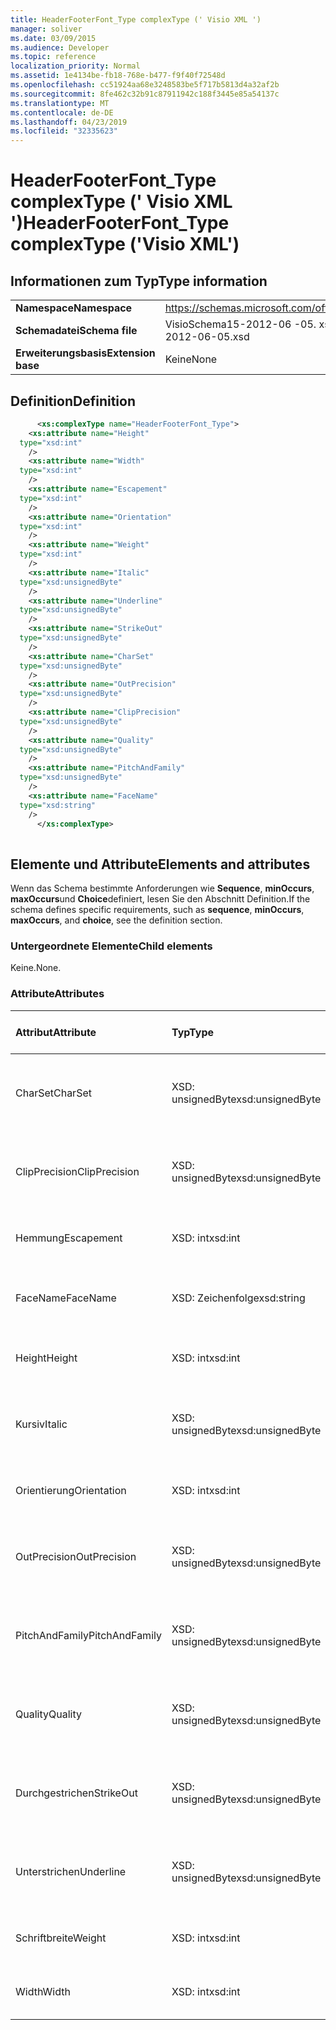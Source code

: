 ```yaml
---
title: HeaderFooterFont_Type complexType (' Visio XML ')
manager: soliver
ms.date: 03/09/2015
ms.audience: Developer
ms.topic: reference
localization_priority: Normal
ms.assetid: 1e4134be-fb18-768e-b477-f9f40f72548d
ms.openlocfilehash: cc51924aa68e3248583be5f717b5813d4a32af2b
ms.sourcegitcommit: 8fe462c32b91c87911942c188f3445e85a54137c
ms.translationtype: MT
ms.contentlocale: de-DE
ms.lasthandoff: 04/23/2019
ms.locfileid: "32335623"
---
```

# <a name="headerfooterfonttype-complextype-visio-xml"></a><span data-ttu-id="ab77c-102">HeaderFooterFont_Type complexType (' Visio XML ')</span><span class="sxs-lookup"><span data-stu-id="ab77c-102">HeaderFooterFont_Type complexType ('Visio XML')</span></span>

## <a name="type-information"></a><span data-ttu-id="ab77c-103">Informationen zum Typ</span><span class="sxs-lookup"><span data-stu-id="ab77c-103">Type information</span></span>

|||
|:-----|:-----|
|<span data-ttu-id="ab77c-104">**Namespace**</span><span class="sxs-lookup"><span data-stu-id="ab77c-104">**Namespace**</span></span> <br/> |https://schemas.microsoft.com/office/visio/2011/1/core  <br/> |
|<span data-ttu-id="ab77c-105">**Schemadatei**</span><span class="sxs-lookup"><span data-stu-id="ab77c-105">**Schema file**</span></span> <br/> |<span data-ttu-id="ab77c-106">VisioSchema15-2012-06 -05. xsd</span><span class="sxs-lookup"><span data-stu-id="ab77c-106">VisioSchema15-2012-06-05.xsd</span></span>  <br/> |
|<span data-ttu-id="ab77c-107">**Erweiterungsbasis**</span><span class="sxs-lookup"><span data-stu-id="ab77c-107">**Extension base**</span></span> <br/> |<span data-ttu-id="ab77c-108">Keine</span><span class="sxs-lookup"><span data-stu-id="ab77c-108">None</span></span>  <br/> |
   
## <a name="definition"></a><span data-ttu-id="ab77c-109">Definition</span><span class="sxs-lookup"><span data-stu-id="ab77c-109">Definition</span></span>

```XML
      <xs:complexType name="HeaderFooterFont_Type">
    <xs:attribute name="Height"
  type="xsd:int"
    />
    <xs:attribute name="Width"
  type="xsd:int"
    />
    <xs:attribute name="Escapement"
  type="xsd:int"
    />
    <xs:attribute name="Orientation"
  type="xsd:int"
    />
    <xs:attribute name="Weight"
  type="xsd:int"
    />
    <xs:attribute name="Italic"
  type="xsd:unsignedByte"
    />
    <xs:attribute name="Underline"
  type="xsd:unsignedByte"
    />
    <xs:attribute name="StrikeOut"
  type="xsd:unsignedByte"
    />
    <xs:attribute name="CharSet"
  type="xsd:unsignedByte"
    />
    <xs:attribute name="OutPrecision"
  type="xsd:unsignedByte"
    />
    <xs:attribute name="ClipPrecision"
  type="xsd:unsignedByte"
    />
    <xs:attribute name="Quality"
  type="xsd:unsignedByte"
    />
    <xs:attribute name="PitchAndFamily"
  type="xsd:unsignedByte"
    />
    <xs:attribute name="FaceName"
  type="xsd:string"
    />
      </xs:complexType>
      
```

## <a name="elements-and-attributes"></a><span data-ttu-id="ab77c-110">Elemente und Attribute</span><span class="sxs-lookup"><span data-stu-id="ab77c-110">Elements and attributes</span></span>

<span data-ttu-id="ab77c-111">Wenn das Schema bestimmte Anforderungen wie **Sequence**, **minOccurs**, **maxOccurs**und **Choice**definiert, lesen Sie den Abschnitt Definition.</span><span class="sxs-lookup"><span data-stu-id="ab77c-111">If the schema defines specific requirements, such as **sequence**, **minOccurs**, **maxOccurs**, and **choice**, see the definition section.</span></span> 
  
### <a name="child-elements"></a><span data-ttu-id="ab77c-112">Untergeordnete Elemente</span><span class="sxs-lookup"><span data-stu-id="ab77c-112">Child elements</span></span>

<span data-ttu-id="ab77c-113">Keine.</span><span class="sxs-lookup"><span data-stu-id="ab77c-113">None.</span></span>
  
### <a name="attributes"></a><span data-ttu-id="ab77c-114">Attribute</span><span class="sxs-lookup"><span data-stu-id="ab77c-114">Attributes</span></span>

|<span data-ttu-id="ab77c-115">**Attribut**</span><span class="sxs-lookup"><span data-stu-id="ab77c-115">**Attribute**</span></span>|<span data-ttu-id="ab77c-116">**Typ**</span><span class="sxs-lookup"><span data-stu-id="ab77c-116">**Type**</span></span>|<span data-ttu-id="ab77c-117">**Erforderlich**</span><span class="sxs-lookup"><span data-stu-id="ab77c-117">**Required**</span></span>|<span data-ttu-id="ab77c-118">**Beschreibung**</span><span class="sxs-lookup"><span data-stu-id="ab77c-118">**Description**</span></span>|<span data-ttu-id="ab77c-119">**Mögliche Werte**</span><span class="sxs-lookup"><span data-stu-id="ab77c-119">**Possible values**</span></span>|
|:-----|:-----|:-----|:-----|:-----|
|<span data-ttu-id="ab77c-120">CharSet</span><span class="sxs-lookup"><span data-stu-id="ab77c-120">CharSet</span></span>  <br/> |<span data-ttu-id="ab77c-121">XSD: unsignedByte</span><span class="sxs-lookup"><span data-stu-id="ab77c-121">xsd:unsignedByte</span></span>  <br/> |<span data-ttu-id="ab77c-122">Optional</span><span class="sxs-lookup"><span data-stu-id="ab77c-122">optional</span></span>  <br/> ||<span data-ttu-id="ab77c-123">Werte des XSD: unsignedByte-Typs.</span><span class="sxs-lookup"><span data-stu-id="ab77c-123">Values of the xsd:unsignedByte type.</span></span>  <br/> |
|<span data-ttu-id="ab77c-124">ClipPrecision</span><span class="sxs-lookup"><span data-stu-id="ab77c-124">ClipPrecision</span></span>  <br/> |<span data-ttu-id="ab77c-125">XSD: unsignedByte</span><span class="sxs-lookup"><span data-stu-id="ab77c-125">xsd:unsignedByte</span></span>  <br/> |<span data-ttu-id="ab77c-126">Optional</span><span class="sxs-lookup"><span data-stu-id="ab77c-126">optional</span></span>  <br/> ||<span data-ttu-id="ab77c-127">Werte des XSD: unsignedByte-Typs.</span><span class="sxs-lookup"><span data-stu-id="ab77c-127">Values of the xsd:unsignedByte type.</span></span>  <br/> |
|<span data-ttu-id="ab77c-128">Hemmung</span><span class="sxs-lookup"><span data-stu-id="ab77c-128">Escapement</span></span>  <br/> |<span data-ttu-id="ab77c-129">XSD: int</span><span class="sxs-lookup"><span data-stu-id="ab77c-129">xsd:int</span></span>  <br/> |<span data-ttu-id="ab77c-130">Optional</span><span class="sxs-lookup"><span data-stu-id="ab77c-130">optional</span></span>  <br/> ||<span data-ttu-id="ab77c-131">Werte des XSD: int-Typs.</span><span class="sxs-lookup"><span data-stu-id="ab77c-131">Values of the xsd:int type.</span></span>  <br/> |
|<span data-ttu-id="ab77c-132">FaceName</span><span class="sxs-lookup"><span data-stu-id="ab77c-132">FaceName</span></span>  <br/> |<span data-ttu-id="ab77c-133">XSD: Zeichenfolge</span><span class="sxs-lookup"><span data-stu-id="ab77c-133">xsd:string</span></span>  <br/> |<span data-ttu-id="ab77c-134">Optional</span><span class="sxs-lookup"><span data-stu-id="ab77c-134">optional</span></span>  <br/> ||<span data-ttu-id="ab77c-135">Werte des XSD: String-Typs.</span><span class="sxs-lookup"><span data-stu-id="ab77c-135">Values of the xsd:string type.</span></span>  <br/> |
|<span data-ttu-id="ab77c-136">Height</span><span class="sxs-lookup"><span data-stu-id="ab77c-136">Height</span></span>  <br/> |<span data-ttu-id="ab77c-137">XSD: int</span><span class="sxs-lookup"><span data-stu-id="ab77c-137">xsd:int</span></span>  <br/> |<span data-ttu-id="ab77c-138">Optional</span><span class="sxs-lookup"><span data-stu-id="ab77c-138">optional</span></span>  <br/> ||<span data-ttu-id="ab77c-139">Werte des XSD: int-Typs.</span><span class="sxs-lookup"><span data-stu-id="ab77c-139">Values of the xsd:int type.</span></span>  <br/> |
|<span data-ttu-id="ab77c-140">Kursiv</span><span class="sxs-lookup"><span data-stu-id="ab77c-140">Italic</span></span>  <br/> |<span data-ttu-id="ab77c-141">XSD: unsignedByte</span><span class="sxs-lookup"><span data-stu-id="ab77c-141">xsd:unsignedByte</span></span>  <br/> |<span data-ttu-id="ab77c-142">Optional</span><span class="sxs-lookup"><span data-stu-id="ab77c-142">optional</span></span>  <br/> ||<span data-ttu-id="ab77c-143">Werte des XSD: unsignedByte-Typs.</span><span class="sxs-lookup"><span data-stu-id="ab77c-143">Values of the xsd:unsignedByte type.</span></span>  <br/> |
|<span data-ttu-id="ab77c-144">Orientierung</span><span class="sxs-lookup"><span data-stu-id="ab77c-144">Orientation</span></span>  <br/> |<span data-ttu-id="ab77c-145">XSD: int</span><span class="sxs-lookup"><span data-stu-id="ab77c-145">xsd:int</span></span>  <br/> |<span data-ttu-id="ab77c-146">Optional</span><span class="sxs-lookup"><span data-stu-id="ab77c-146">optional</span></span>  <br/> ||<span data-ttu-id="ab77c-147">Werte des XSD: int-Typs.</span><span class="sxs-lookup"><span data-stu-id="ab77c-147">Values of the xsd:int type.</span></span>  <br/> |
|<span data-ttu-id="ab77c-148">OutPrecision</span><span class="sxs-lookup"><span data-stu-id="ab77c-148">OutPrecision</span></span>  <br/> |<span data-ttu-id="ab77c-149">XSD: unsignedByte</span><span class="sxs-lookup"><span data-stu-id="ab77c-149">xsd:unsignedByte</span></span>  <br/> |<span data-ttu-id="ab77c-150">Optional</span><span class="sxs-lookup"><span data-stu-id="ab77c-150">optional</span></span>  <br/> ||<span data-ttu-id="ab77c-151">Werte des XSD: unsignedByte-Typs.</span><span class="sxs-lookup"><span data-stu-id="ab77c-151">Values of the xsd:unsignedByte type.</span></span>  <br/> |
|<span data-ttu-id="ab77c-152">PitchAndFamily</span><span class="sxs-lookup"><span data-stu-id="ab77c-152">PitchAndFamily</span></span>  <br/> |<span data-ttu-id="ab77c-153">XSD: unsignedByte</span><span class="sxs-lookup"><span data-stu-id="ab77c-153">xsd:unsignedByte</span></span>  <br/> |<span data-ttu-id="ab77c-154">Optional</span><span class="sxs-lookup"><span data-stu-id="ab77c-154">optional</span></span>  <br/> ||<span data-ttu-id="ab77c-155">Werte des XSD: unsignedByte-Typs.</span><span class="sxs-lookup"><span data-stu-id="ab77c-155">Values of the xsd:unsignedByte type.</span></span>  <br/> |
|<span data-ttu-id="ab77c-156">Quality</span><span class="sxs-lookup"><span data-stu-id="ab77c-156">Quality</span></span>  <br/> |<span data-ttu-id="ab77c-157">XSD: unsignedByte</span><span class="sxs-lookup"><span data-stu-id="ab77c-157">xsd:unsignedByte</span></span>  <br/> |<span data-ttu-id="ab77c-158">Optional</span><span class="sxs-lookup"><span data-stu-id="ab77c-158">optional</span></span>  <br/> ||<span data-ttu-id="ab77c-159">Werte des XSD: unsignedByte-Typs.</span><span class="sxs-lookup"><span data-stu-id="ab77c-159">Values of the xsd:unsignedByte type.</span></span>  <br/> |
|<span data-ttu-id="ab77c-160">Durchgestrichen</span><span class="sxs-lookup"><span data-stu-id="ab77c-160">StrikeOut</span></span>  <br/> |<span data-ttu-id="ab77c-161">XSD: unsignedByte</span><span class="sxs-lookup"><span data-stu-id="ab77c-161">xsd:unsignedByte</span></span>  <br/> |<span data-ttu-id="ab77c-162">Optional</span><span class="sxs-lookup"><span data-stu-id="ab77c-162">optional</span></span>  <br/> ||<span data-ttu-id="ab77c-163">Werte des XSD: unsignedByte-Typs.</span><span class="sxs-lookup"><span data-stu-id="ab77c-163">Values of the xsd:unsignedByte type.</span></span>  <br/> |
|<span data-ttu-id="ab77c-164">Unterstrichen</span><span class="sxs-lookup"><span data-stu-id="ab77c-164">Underline</span></span>  <br/> |<span data-ttu-id="ab77c-165">XSD: unsignedByte</span><span class="sxs-lookup"><span data-stu-id="ab77c-165">xsd:unsignedByte</span></span>  <br/> |<span data-ttu-id="ab77c-166">Optional</span><span class="sxs-lookup"><span data-stu-id="ab77c-166">optional</span></span>  <br/> ||<span data-ttu-id="ab77c-167">Werte des XSD: unsignedByte-Typs.</span><span class="sxs-lookup"><span data-stu-id="ab77c-167">Values of the xsd:unsignedByte type.</span></span>  <br/> |
|<span data-ttu-id="ab77c-168">Schriftbreite</span><span class="sxs-lookup"><span data-stu-id="ab77c-168">Weight</span></span>  <br/> |<span data-ttu-id="ab77c-169">XSD: int</span><span class="sxs-lookup"><span data-stu-id="ab77c-169">xsd:int</span></span>  <br/> |<span data-ttu-id="ab77c-170">Optional</span><span class="sxs-lookup"><span data-stu-id="ab77c-170">optional</span></span>  <br/> ||<span data-ttu-id="ab77c-171">Werte des XSD: int-Typs.</span><span class="sxs-lookup"><span data-stu-id="ab77c-171">Values of the xsd:int type.</span></span>  <br/> |
|<span data-ttu-id="ab77c-172">Width</span><span class="sxs-lookup"><span data-stu-id="ab77c-172">Width</span></span>  <br/> |<span data-ttu-id="ab77c-173">XSD: int</span><span class="sxs-lookup"><span data-stu-id="ab77c-173">xsd:int</span></span>  <br/> |<span data-ttu-id="ab77c-174">Optional</span><span class="sxs-lookup"><span data-stu-id="ab77c-174">optional</span></span>  <br/> ||<span data-ttu-id="ab77c-175">Werte des XSD: int-Typs.</span><span class="sxs-lookup"><span data-stu-id="ab77c-175">Values of the xsd:int type.</span></span>  <br/> |
   


